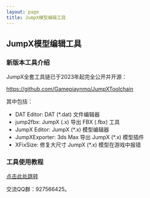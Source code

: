 ```yaml
---
layout: page
title: JumpX模型编辑工具
---
```

<div class="col-lg-12 text-center my-4">
	<h2 class="section-heading text-uppercase">JumpX模型编辑工具</h2>
</div>

### 新版本工具介绍

JumpX全套工具链已于2023年起完全公开并开源：

https://github.com/Gamepiaynmo/JumpXToolchain

其中包括：
* DAT Editor: DAT (*.dat) 文件编辑器
* jump2fbx: JumpX (.x) 导出 FBX (.fbx) 工具
* JumpX Editor: JumpX (*.x) 模型编辑器
* JumpXExporter: 3ds Max 导出 JumpX (*.x) 模型插件
* XFixSize: 修复大尺寸 JumpX (*.x) 模型在游戏中报错

### 工具使用教程

[点击此处跳转](/jumpxtutor)

交流QQ群：927566425。
